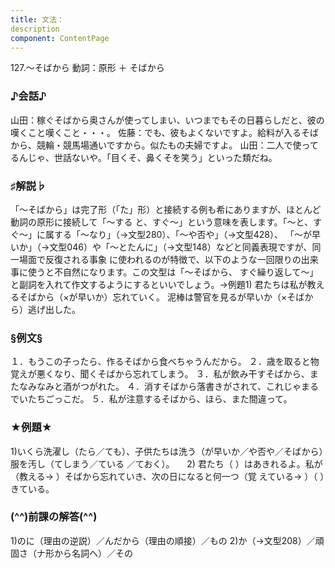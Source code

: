 ```yaml
---
title: 文法：
description
component: ContentPage
---
```



127.～そばから
動詞：原形 ＋ そばから
### ♪会話♪
山田：稼ぐそばから奥さんが使ってしまい、いつまでもその日暮らしだと、彼の嘆くこと嘆くこと・・・。 佐藤：でも、彼もよくないですよ。給料が入るそばから、競輪・競馬場通いですから。似たもの夫婦ですよ。 山田：二人で使ってるんじゃ、世話ないや。「目くそ、鼻くそを笑う」といった類だね。
### ♯解説♭
「～そばから」は完了形（「た」形）と接続する例も希にありますが、ほとんど動詞の原形に接続して「～する と、すぐ～」という意味を表します。「～と、すぐ～」に属する「～なり」（→文型280）、「～や否や」（→文型428）、
「～が早いか」（→文型046）や「～とたんに」（→文型148）などと同義表現ですが、同一場面で反復される事象 に使われるのが特徴で、以下のような一回限りの出来事に使うと不自然になります。この文型は「～そばから、 すぐ繰り返して～」と副詞を入れて作文するようにするといいでしょう。→例題1)
君たちは私が教えるそばから（×が早いか）忘れていく。 泥棒は警官を見るが早いか（×そばから）逃げ出した。
### §例文§
１．もうこの子ったら、作るそばから食べちゃうんだから。
２．歳を取ると物覚えが悪くなり、聞くそばから忘れてしまう。
３．私が飲み干すそばから、またなみなみと酒がつがれた。
４．消すそばから落書きがされて、これじゃまるでいたちごっこだ。
５．私が注意するそばから、ほら、また間違って。
### ★例題★
1)いくら洗濯し（たら／ても）、子供たちは洗う（が早いか／や否や／そばから）服を汚し（てしまう／ている
／ておく）。    
2) 君たち（ ）はあきれるよ。私が（教える→ ）そばから忘れていき、次の日になると何一つ（覚
えている→ ）（ ）きている。  
### (^^)前課の解答(^^)
1)のに（理由の逆説）／んだから（理由の順接）／もの
2)か（→文型208）／頑固さ（ナ形から名詞へ）／その
